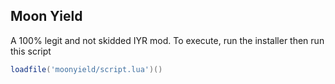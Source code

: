 ## Moon Yield

A 100% legit and not skidded IYR mod.
To execute, run the installer then run this script
```lua
loadfile('moonyield/script.lua')()
```

